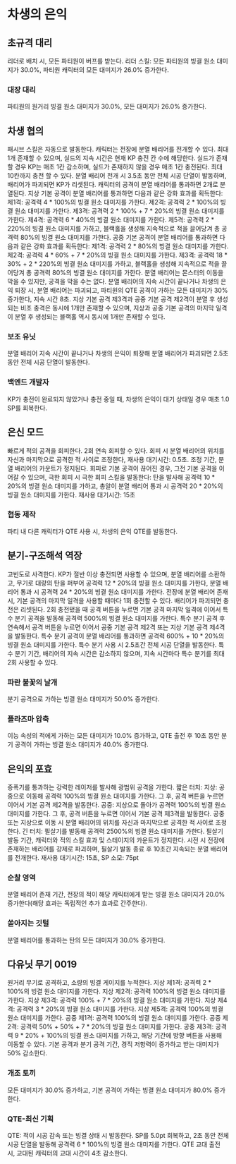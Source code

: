 # 차생의 은익

## 초규격 대리

리더로 배치 시, 모든 파티원이 버프를 받는다.
리더 스킬: 모든 파티원의 빙결 원소 대미지가 30.0%, 파티원 캐릭터의 모든 대미지가 26.0% 증가한다.

### 대장 대리

파티원의 원거리 빙결 원소 대미지가 30.0%, 모든 대미지가 26.0% 증가한다.

## 차생 협의

패시브 스킬은 자동으로 발동한다.
캐릭터는 전장에 분열 배리어를 전개할 수 있다. 최대 1개 존재할 수 있으며, 실드의 지속 시간은 현재 KP 충전 칸 수에 해당한다. 실드가 존재할 경우 KP는 매초 1칸 감소하며, 실드가 존재하지 않을 경우 매초 1칸 충전된다. 최대 10칸까지 충전 할 수 있다. 분열 배리어 전개 시 3.5초 동안 전체 시공 단열이 발동하며, 배리어가 파괴되면 KP가 리셋된다. 캐릭터의 공격이 분열 배리어를 통과하면 2개로 분열된다.
지상 기본 공격이 분열 배리어를 통과하면 다음과 같은 강화 효과를 획득한다:
제1격: 공격력 4 \* 100%의 빙결 원소 대미지를 가한다.
제2격: 공격력 2 \* 100%의 빙결 원소 대미지를 가한다.
제3격: 공격력 2 \* 100% + 7 \* 20%의 빙결 원소 대미지를 가한다.
제4격: 공격력 6 \* 40%의 빙결 원소 대미지를 가한다.
제5격: 공격력 2 \* 220%의 빙결 원소 대미지를 가하고, 블랙홀을 생성해 지속적으로 적을 끌어당겨 총 공격력 80%의 빙결 원소 대미지를 가한다.
공중 기본 공격이 분열 배리어를 통과하면 다음과 같은 강화 효과를 획득한다:
제1격: 공격력 2 \* 80%의 빙결 원소 대미지를 가한다.
제2격: 공격력 4 \* 60% + 7 \* 20%의 빙결 원소 대미지를 가한다.
제3격: 공격력 18 \* 30% + 2 \* 220%의 빙결 원소 대미지를 가하고, 블랙홀을 생성해 지속적으로 적을 끌어당겨 총 공격력 80%의 빙결 원소 대미지를 가한다.
분열 배리어는 몬스터의 이동을 막을 수 있지만, 공격을 막을 수는 없다. 분열 배리어의 지속 시간이 끝나거나 차생의 은익 퇴장 시, 분열 배리어는 파괴되고, 파티원의 QTE 공격이 가하는 모든 대미지가 30% 증가한다, 지속 시간 8초.
지상 기본 공격 제3격과 공중 기본 공격 제2격이 분열 후 생성되는 비조 충격은 동시에 1개만 존재할 수 있으며, 지상과 공중 기본 공격의 마지막 일격이 분열 후 생성되는 블랙홀 역시 동시에 1개만 존재할 수 있다.

### 보조 유닛

분열 배리어 지속 시간이 끝나거나 차생의 은익이 퇴장해 분열 배리어가 파괴되면 2.5초 동안 전체 시공 단열이 발동한다.

### 백엔드 개발자

KP가 충전이 완료되지 않았거나 충전 중일 때, 차생의 은익이 대기 상태일 경우 매초 1.0 SP를 회복한다.

## 은신 모드

빠르게 적의 공격을 회피한다. 2회 연속 회피할 수 있다.
회피 시 분열 배리어의 위치를 자신과 마지막으로 공격한 적 사이로 조정한다, 재사용 대기시간: 0.5초. 조정 기간, 분열 배리어의 카운트가 정지된다. 회피로 기본 공격이 끊어진 경우, 그전 기본 공격을 이어갈 수 있으며, 극한 회피 시 극한 회피 스킬을 발동한다: 탄을 발사해 공격력 10 \* 20%의 빙결 원소 대미지를 가하고, 총알이 분열 배리어 통과 시 공격력 20 \* 20%의 빙결 원소 대미지를 가한다. 재사용 대기시간: 15초

### 협동 제작

파티 내 다른 캐릭터가 QTE 사용 시, 차생의 은익 QTE를 발동한다.

## 분기-구조해석 역장

고빈도로 사격한다.
KP가 절반 이상 충전되면 사용할 수 있으며, 분열 배리어를 소환하고, 무기로 대량의 탄을 퍼부어 공격력 12 \* 20%의 빙결 원소 대미지를 가한다, 분열 배리어 통과 시 공격력 24 \* 20%의 빙결 원소 대미지를 가한다.
전장에 분열 배리어 존재 시, 기본 공격의 마지막 일격을 사용할 때마다 1회 충전할 수 있다.
배리어가 파괴되면 충전은 리셋된다.
2회 충전됐을 때 공격 버튼을 누르면 기본 공격 마지막 일격에 이어서 특수 분기 공격을 발동해 공격력 500%의 빙결 원소 대미지를 가한다. 특수 분기 공격 후 연속해서 공격 버튼을 누르면 이어서 공중 기본 공격 제2격 또는 지상 기본 공격 제4격을 발동한다. 특수 분기 공격이 분열 배리어를 통과하면 공격력 600% + 10 \* 20%의 빙결 원소 대미지를 가한다. 특수 분기 사용 시 2.5초간 전체 시공 단열을 발동한다.
특수 분기 기간, 배리어의 지속 시간은 감소하지 않으며, 지속 시간마다 특수 분기를 최대 2회 사용할 수 있다.

### 파란 불꽃의 날개

분기 공격으로 가하는 빙결 원소 대미지가 50.0% 증가한다.

### 플라즈마 압축

이능 속성의 적에게 가하는 모든 대미지가 10.0% 증가하고, QTE 출전 후 10초 동안 분기 공격이 가하는 빙결 원소 대미지가 40.0% 증가한다.

## 은익의 포효

증폭기를 통과하는 강력한 레이저를 발사해 광범위 공격을 가한다.
짧은 터치:
지상: 공중으로 이동해 공격력 100%의 빙결 원소 대미지를 가한다. 그 후, 공격 버튼을 누르면 이어서 기본 공격 제2격을 발동한다.
공중: 지상으로 돌아가 공격력 100%의 빙결 원소 대미지를 가한다. 그 후, 공격 버튼을 누르면 이어서 기본 공격 제3격을 발동한다.
공중 또는 지상으로 이동 시 분열 배리어의 위치를 자신과 마지막으로 공격한 적 사이로 조정한다.
긴 터치:
필살기를 발동해 공격력 2500%의 빙결 원소 대미지를 가한다. 필살기 발동 기간, 캐릭터와 적의 스킬 효과 및 스테이지의 카운트가 정지한다. 시전 시 전장에 존재하는 배리어를 강제로 파괴하며, 필살기 발동 종료 후 10초간 지속되는 분열 배리어를 전개한다.
재사용 대기시간: 15초, SP 소모: 75pt

### 순찰 영역

분열 배리어 존재 기간, 전장의 적이 해당 캐릭터에게 받는 빙결 원소 대미지가 20.0% 증가한다(해당 효과는 독립적인 추가 효과로 간주한다).

### 쏟아지는 깃털

분열 배리어를 통과하는 탄의 모든 대미지가 30.0% 증가한다.

## 다유닛 무기 0019

원거리 무기로 공격하고, 소량의 빙결 게이지를 누적한다.
지상 제1격: 공격력 2 \* 100%의 빙결 원소 대미지를 가한다.
지상 제2격: 공격력 100%의 빙결 원소 대미지를 가한다.
지상 제3격: 공격력 100% + 7 \* 20%의 빙결 원소 대미지를 가한다.
지상 제4격: 공격력 3 \* 20%의 빙결 원소 대미지를 가한다.
지상 제5격: 공격력 100%의 빙결 원소 대미지를 가한다.
공중 제1격: 공격력 100%의 빙결 원소 대미지를 가한다.
공중 제2격: 공격력 50% + 50% + 7 \* 20%의 빙결 원소 대미지를 가한다.
공중 제3격: 공격력 9 \* 20% + 100%의 빙결 원소 대미지를 가하고, 해당 기간에 방향 버튼을 사용해 이동할 수 있다.
기본 공격과 분기 공격 기간, 경직 저항력이 증가하고 받는 대미지가 50% 감소한다.

### 개조 토끼

모든 대미지가 30.0% 증가하고, 기본 공격이 가하는 빙결 원소 대미지가 80.0% 증가한다.

### QTE-최신 기획

QTE: 적이 시공 감속 또는 빙결 상태 시 발동한다. SP를 5.0pt 회복하고, 2초 동안 전체 시공 단열을 발동해 공격력 6 \* 100%의 빙결 원소 대미지를 가한다. QTE 교대 출전 시, 교대된 캐릭터의 교대 시간이 4초 감소한다.
